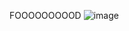 FOOOOOOOOOD
![image](https://user-images.githubusercontent.com/74918077/196055249-38204648-e8f2-4a60-9a50-2ab034f62a21.png)
